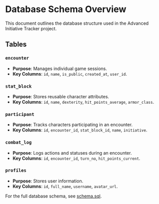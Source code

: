 # Database Schema Overview

This document outlines the database structure used in the Advanced Initiative Tracker project.

## Tables

### `encounter`
- **Purpose**: Manages individual game sessions.
- **Key Columns**: `id`, `name`, `is_public`, `created_at`, `user_id`.

### `stat_block`
- **Purpose**: Stores reusable character attributes.
- **Key Columns**: `id`, `name`, `dexterity`, `hit_points_average`, `armor_class`.

### `participant`
- **Purpose**: Tracks characters participating in an encounter.
- **Key Columns**: `id`, `encounter_id`, `stat_block_id`, `name`, `initiative`.

### `combat_log`
- **Purpose**: Logs actions and statuses during an encounter.
- **Key Columns**: `id`, `encounter_id`, `turn_no`, `hit_points_current`.

### `profiles`
- **Purpose**: Stores user information.
- **Key Columns**: `id`, `full_name`, `username`, `avatar_url`.

For the full database schema, see [schema.sql](./schema.sql).